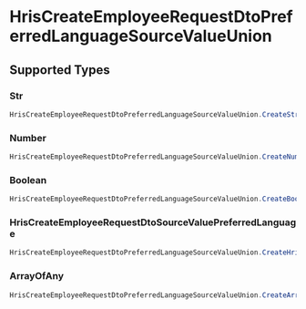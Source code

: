 # HrisCreateEmployeeRequestDtoPreferredLanguageSourceValueUnion


## Supported Types

### Str

```csharp
HrisCreateEmployeeRequestDtoPreferredLanguageSourceValueUnion.CreateStr(/* values here */);
```

### Number

```csharp
HrisCreateEmployeeRequestDtoPreferredLanguageSourceValueUnion.CreateNumber(/* values here */);
```

### Boolean

```csharp
HrisCreateEmployeeRequestDtoPreferredLanguageSourceValueUnion.CreateBoolean(/* values here */);
```

### HrisCreateEmployeeRequestDtoSourceValuePreferredLanguage

```csharp
HrisCreateEmployeeRequestDtoPreferredLanguageSourceValueUnion.CreateHrisCreateEmployeeRequestDtoSourceValuePreferredLanguage(/* values here */);
```

### ArrayOfAny

```csharp
HrisCreateEmployeeRequestDtoPreferredLanguageSourceValueUnion.CreateArrayOfAny(/* values here */);
```
